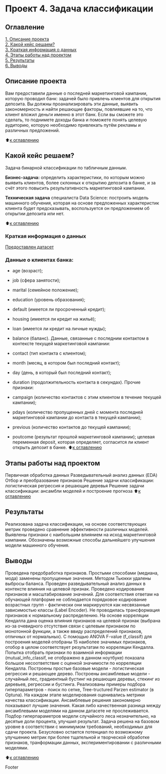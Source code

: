 # Проект 4. Задача классификации

## Оглавление
[1. Описание проекта](https://github.com/igord21/Practice_DC/blob/main/Project_4-Classification/README.md#описание-проекта)  
[2. Какой кейс решаем?](https://github.com/igord21/Practice_DC/blob/main/Project_4-Classification/README.md#Какой-кейс-решаем)  
[3. Краткая информация о данных](https://github.com/igord21/Practice_DC/blob/main/Project_4-Classification/README.md#Краткая-информация-о-данных)  
[4. Этапы работы над проектом](https://github.com/igord21/Practice_DC/blob/main/Project_4-Classification/README.md#Этапы-работы-над-проектом)  
[5. Результаты](https://github.com/igord21/Practice_DC/blob/main/Project_4-Classification/README.md#Результаты)    
[6. Выводы](https://github.com/igord21/Practice_DC/blob/main/Project_4-Classification/README.md#Выводы) 

## Описание проекта
Вам предоставили данные о последней маркетинговой кампании, которую проводил банк: задачей было привлечь клиентов для открытия депозита. Вы должны проанализировать эти данные, выявить закономерность и найти решающие факторы, повлиявшие на то, что клиент вложил деньги именно в этот банк. Если вы сможете это сделать, то поднимете доходы банка и поможете понять целевую аудиторию, которую необходимо привлекать путём рекламы и различных предложений.

:arrow_up:[к оглавлению](https://github.com/igord21/Practice_DC/blob/main/Project_4-Classification/README.md#Оглавление)

## Какой кейс решаем?
Задача бинарной классификации по табличным данным.

**Бизнес-задача:** определить характеристики, по которым можно выявить клиентов, более склонных к открытию депозита в банке, и за счёт этого повысить результативность маркетинговой кампании.

**Техническая задача** специалиста Data Science: построить модель машинного обучения, которая на основе предложенных характеристик клиента будет предсказывать, воспользуется он предложением об открытии депозита или нет.

:arrow_up:[к оглавлению](https://github.com/igord21/Practice_DC/blob/main/Project_4-Classification/README.md#Оглавление)

### Краткая информация о данных
[Предоставлен датасет](https://lms.skillfactory.ru/assets/courseware/v1/dab91dc74eb3cb684755123d224d262b/asset-v1:SkillFactory+DSPR-2.0+14JULY2021+type@asset+block/bank_fin.zip)

### Данные о клиентах банка:

* age (возраст);
* job (сфера занятости);
* marital (семейное положение);
* education (уровень образования);
* default (имеется ли просроченный кредит);
* housing (имеется ли кредит на жильё);
* loan (имеется ли кредит на личные нужды);
* balance (баланс).
Данные, связанные с последним контактом в контексте текущей маркетинговой кампании:

* contact (тип контакта с клиентом);
* month (месяц, в котором был последний контакт);
* day (день, в который был последний контакт);
* duration (продолжительность контакта в секундах).
Прочие признаки:

* campaign (количество контактов с этим клиентом в течение текущей кампании);
* pdays (количество пропущенных дней с момента последней маркетинговой кампании до контакта в текущей кампании);
* previous (количество контактов до текущей кампании);
* poutcome (результат прошлой маркетинговой кампании);
целевая переменная deposit, которая определяет, согласится ли клиент открыть депозит в банке.
:arrow_up:[к оглавлению](https://github.com/igord21/Practice_DC/blob/main/Project_4-Classification/README.md#Оглавление)

## Этапы работы над проектом
Первичная обработка данных
Разведывательный анализ данных (EDA)
Отбор и преобразование признаков
Решение задачи классификации: логистическая регрессия и решающие деревья
Решение задачи классификации: ансамбли моделей и построение прогноза
:arrow_up:[к оглавлению](https://github.com/igord21/Practice_DC/blob/main/Project_4-Classification/README.md#Оглавление)

## Результаты
Реализована задача классификации, на основе соответствующих метрик проведено сравнение эффективности различных моделей. Выявлены признаки с наибольшим влиянием на исход маркетинговой кампании. Обозначены возможные способы дальнейшего улучшения модели машинного обучения.

## Выводы
Проведена предобработка признаков. Простыми способами (медиана, мода) заменены пропущенные значения. Методом Тьюкки удалены выбросы баланса.
Проведен разведывательный анализ данных в контексте влияния на целевой признак.
Проведено кодирование признаков и масштабирование значений. Для соответствия ответам на обучающей платформе не соблюдается порядковое кодирование возрастных групп - фактически они маркируются как несвязанные зависимостью классы (Label Encoder). Не проводилась трансформация признаков к нормальному распределению.
На основе корреляции Кендалла дана оценка влияния признаков на целевой признак (выбрана из-за очевидного отсутствия связи с целевым признаком по монотонной функции, а также ввиду распределений признаков, отличных от нормальных). С помощью ANOVA F-value (f_classif) для построения моделей отобраны 15 наиболее значимых признаков, отобор в целом соответствует результатам по корреляции Кендалла. Попытка отобрать признаки по взаимной информации (mutual_info_classif, не отображено в данном ноутбуке) показала большое несоответствие с оценкой значимости по корреляции Кендалла.
Построены простые базовые модели - логистическая регрессия и решающее дерево.
Построены ансамблевые модели - случайный лес, градиентный бустинг на решающих деревьх, стекинг из деревьев, регрессии и бустинга.
Реализованы примеры подбора гиперпараметров - поиск по сетке, Tree-tructured Parzen estimator (в Optuna).
На каждом этапе моделирования оценивались метрики качества классификации. Ансамблевые решения закономерно показывают лучшие значения. Какая либо качественная разница между ансамблевыми моделями на данном датасете не прослеживается. Подбор гиперпараметров модели случайного леса незначительно, на десятые доли процента, улучшил результат.
Задача решена на базовом уровне в соответствии с минимумом требований, необходимых для сдачи проекта. Безусловно остается потенциал по возможному улучшению метрик при более тщательной и творческой обработке признаков, транформации данных, экспериментировании с различными моделями.

:arrow_up:[к оглавлению](https://github.com/igord21/Practice_DC/blob/main/Project_4-Classification/README.md#Оглавление)

Footer

